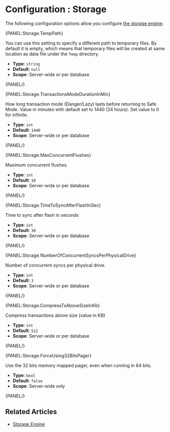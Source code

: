 ﻿# Configuration : Storage

The following configuration options allow you configure [the storage engine](../../server/storage/storage-engine).

{PANEL:Storage.TempPath}

You can use this setting to specify a different path to temporary files. By default it is empty, which means that temporary files will be created at same location as data file under the `Temp` directory.

- **Type**: `string`
- **Default**: `null`
- **Scope**: Server-wide or per database

{PANEL/}

{PANEL:Storage.TransactionsModeDurationInMin}

How long transaction mode (Danger/Lazy) lasts before returning to Safe Mode. Value in minutes with default set to 1440 (24 hours). Set value to 0 for infinite.

- **Type**: `int`
- **Default**: `1440`
- **Scope**: Server-wide or per database

{PANEL/}

{PANEL:Storage.MaxConcurrentFlushes}

Maximum concurrent flushes.

- **Type**: `int`
- **Default**: `10`
- **Scope**: Server-wide or per database

{PANEL/}

{PANEL:Storage.TimeToSyncAfterFlashInSec}

Time to sync after flash in seconds

- **Type**: `int`
- **Default**: `30`
- **Scope**: Server-wide or per database

{PANEL/}

{PANEL:Storage.NumberOfConcurrentSyncsPerPhysicalDrive}

Number of concurrent syncs per physical drive.

- **Type**: `int`
- **Default**: `3`
- **Scope**: Server-wide or per database

{PANEL/}

{PANEL:Storage.CompressTxAboveSizeInKb}

Compress transactions above size (value in KB)

- **Type**: `int`
- **Default**: `512`
- **Scope**: Server-wide or per database

{PANEL/}

{PANEL:Storage.ForceUsing32BitsPager}

Use the 32 bits memory mapped pager, even when running in 64 bits.

- **Type**: `bool`
- **Default**: `false`
- **Scope**: Server-wide only

{PANEL/}

## Related Articles

- [Storage Engine](../../server/storage/storage-engine)
